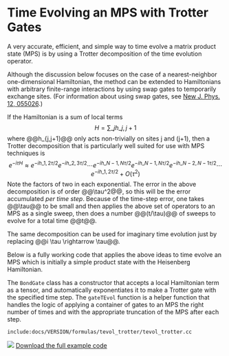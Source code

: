 # Time Evolving an MPS with Trotter Gates

A very accurate, efficient, and simple way to time evolve a matrix product state (MPS)
is by using a Trotter decomposition of the time evolution operator. 

Although the discussion below focuses on the case of a nearest-neighbor one-dimensional
Hamiltonian, the method can be extended to Hamiltonians with arbitrary finite-range
interactions by using swap gates to temporarily exchange sites. (For information
about using swap gates, see <a href="http://iopscience.iop.org/article/10.1088/1367-2630/12/5/055026" target="_blank">New J. Phys. 12, 055026</a>.)

If the Hamiltonian is a sum of local terms
$$
H = \sum\_j h\_{j,j+1}
$$
where @@h\_{j,j+1}@@ only acts non-trivially on sites j and (j+1),
then a Trotter decomposition that is particularly well suited for use
with MPS techniques is
$$
e^{-i \tau H} \approx e^{-i h\_{1,2} \tau/2} e^{-i h\_{2,3} \tau/2} \cdots e^{-i h\_{N-1,N} \tau/2}
e^{-i h\_{N-1,N} \tau/2} e^{-i h\_{N-2,N-1} \tau/2} \cdots e^{-i h\_{1,2} \tau/2} + O(\tau^2)
$$
Note the factors of two in each exponential.
The error in the above decomposition is of order @@\tau^2@@, so this will be the error
accumulated _per time step_. Because of the time-step error, one takes @@\tau@@ to be
small and then applies the above set of operators to an MPS as a single sweep, then
does a number @@(t/\tau)@@ of sweeps to evolve for a total time @@t@@.

The same decomposition can be used for imaginary time evolution just by replacing
@@i \tau \rightarrow \tau@@.

Below is a fully working code that applies the above ideas to time evolve
an MPS which is initially a simple product state with the Heisenberg Hamiltonian.

The `BondGate` class has a constructor that accepts a local Hamiltonian term as a
tensor, and automatically exponentiates it to make a Trotter gate with the specified
time step. The `gateTEvol` function is a helper function that handles the logic of
applying a container of gates to an MPS the right number of times and with the 
appropriate truncation of the MPS after each step.

    include:docs/VERSION/formulas/tevol_trotter/tevol_trotter.cc

<img class="icon" src="docs/VERSION/install.png"/>&nbsp;<a href="docs/VERSION/formulas/tevol_trotter/tevol_trotter.cc">Download the full example code</a>
